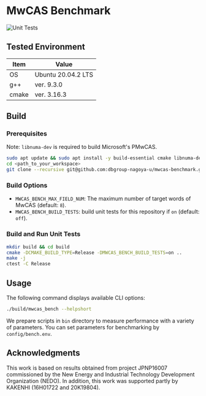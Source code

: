 # MwCAS Benchmark

![Unit Tests](https://github.com/dbgroup-nagoya-u/mwcas-benchmark/workflows/Unit%20Tests/badge.svg?branch=main)

## Tested Environment

| Item | Value |
| --- | --- |
| OS | Ubuntu 20.04.2 LTS |
| g++ | ver. 9.3.0 |
| cmake | ver. 3.16.3 |

## Build

### Prerequisites

Note: `libnuma-dev` is required to build Microsoft's PMwCAS.

```bash
sudo apt update && sudo apt install -y build-essential cmake libnuma-dev
cd <path_to_your_workspace>
git clone --recursive git@github.com:dbgroup-nagoya-u/mwcas-benchmark.git
```

### Build Options

- `MWCAS_BENCH_MAX_FIELD_NUM`: The maximum number of target words of MwCAS (default: `8`).
- `MWCAS_BENCH_BUILD_TESTS`: build unit tests for this repository if `on` (default: `off`).

### Build and Run Unit Tests

```bash
mkdir build && cd build
cmake -DCMAKE_BUILD_TYPE=Release -DMWCAS_BENCH_BUILD_TESTS=on ..
make -j
ctest -C Release
```

## Usage

The following command displays available CLI options:

```bash
./build/mwcas_bench --helpshort
```

We prepare scripts in `bin` directory to measure performance with a variety of parameters. You can set parameters for benchmarking by `config/bench.env`.

## Acknowledgments

This work is based on results obtained from project JPNP16007 commissioned by the New Energy and Industrial Technology Development Organization (NEDO). In addition, this work was supported partly by KAKENHI (16H01722 and 20K19804).
